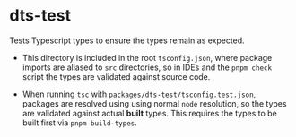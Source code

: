 # dts-test

Tests Typescript types to ensure the types remain as expected.

- This directory is included in the root `tsconfig.json`, where package imports are aliased to `src` directories, so in IDEs and the `pnpm check` script the types are validated against source code.

- When running `tsc` with `packages/dts-test/tsconfig.test.json`, packages are resolved using using normal `node` resolution, so the types are validated against actual **built** types. This requires the types to be built first via `pnpm build-types`.
